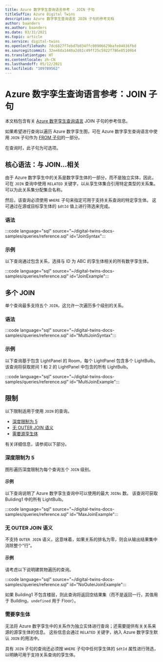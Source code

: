 ```yaml
---
title: Azure 数字孪生查询语言参考 - JOIN 子句
titleSuffix: Azure Digital Twins
description: Azure 数字孪生查询语言 JOIN 子句的参考文档
author: baanders
ms.author: baanders
ms.date: 03/31/2021
ms.topic: article
ms.service: digital-twins
ms.openlocfilehash: 7dc6827f7ebd7b034ffc00906629bafe04036fbd
ms.sourcegitcommit: 32ee8da1440a2d81c49ff25c5922f786e85109b4
ms.translationtype: HT
ms.contentlocale: zh-CN
ms.lasthandoff: 05/12/2021
ms.locfileid: "109789562"
---
```

# <a name="azure-digital-twins-query-language-reference-join-clause"></a>Azure 数字孪生查询语言参考：JOIN 子句

本文档包含有关 [Azure 数字孪生查询语言](concepts-query-language.md) JOIN 子句的参考信息。

如果希望进行查询以遍历 Azure 数字孪生图，可在 Azure 数字孪生查询语言中使用 `JOIN` 子句作为 [FROM 子句](reference-query-clause-from.md)的一部分。

在查询时，此子句为可选项。

## <a name="core-syntax-join--related"></a>核心语法：与 JOIN...相关 
由于 Azure 数字孪生中的关系是数字孪生体的一部分，而不是独立实体，因此，可在 `JOIN` 查询中使用 `RELATED` 关键字，以从孪生体集合引用特定类型的关系集。 可以为此关系集分配集合名称。

然后，该查询必须使用 `WHERE` 子句来指定可用于支持关系查询的特定孪生体。 这可通过在源或目标孪生体的 `$dtId` 值上进行筛选来完成。

### <a name="syntax"></a>语法

:::code language="sql" source="~/digital-twins-docs-samples/queries/reference.sql" id="JoinSyntax":::

### <a name="example"></a>示例

以下查询通过包含关系，选择与 ID 为 ABC 的孪生体相关的所有数字孪生体。

:::code language="sql" source="~/digital-twins-docs-samples/queries/reference.sql" id="JoinExample":::

## <a name="multiple-joins"></a>多个 JOIN

单个查询最多支持五个 `JOIN`，这允许一次遍历多个级别的关系。

### <a name="syntax"></a>语法

:::code language="sql" source="~/digital-twins-docs-samples/queries/reference.sql" id="MultiJoinSyntax":::

### <a name="example"></a>示例

以下查询基于包含 LightPanel 的 Room，每个 LightPanel 包含多个 LightBulb。 该查询将获取房间 1 和 2 的 LightPanel 中包含的所有 LightBulb。

:::code language="sql" source="~/digital-twins-docs-samples/queries/reference.sql" id="MultiJoinExample":::

## <a name="limitations"></a>限制

以下限制适用于使用 `JOIN` 的查询。
* [深度限制为 5](#depth-limit-of-five)
* [无 OUTER JOIN 语义](#no-outer-join-semantics)
* [需要源孪生体](#twins-required)

有关详细信息，请参阅以下部分。

### <a name="depth-limit-of-five"></a>深度限制为 5

图形遍历深度限制为每个查询五个 `JOIN` 级别。

#### <a name="example"></a>示例

以下查询说明了 Azure 数字孪生查询中可以使用的最大 `JOINs` 数。 该查询可获取 Buliding1 中的所有 LightBulb。

:::code language="sql" source="~/digital-twins-docs-samples/queries/reference.sql" id="MaxJoinExample":::

### <a name="no-outer-join-semantics"></a>无 OUTER JOIN 语义

不支持 `OUTER JOIN` 语义，这意味着，如果关系的排名为零，则会从输出结果集中消除整个“行”。

#### <a name="example"></a>示例

请考虑以下说明建筑物遍历的查询。

:::code language="sql" source="~/digital-twins-docs-samples/queries/reference.sql" id="NoOuterJoinExample":::

如果 Building1 不包含楼层，则此查询将返回空结果集（而不是返回一行，其值用于 Building，`undefined` 用于 Floor）。

### <a name="twins-required"></a>需要孪生体

无法将 Azure 数字孪生中的关系作为独立实体进行查询；还需要提供有关关系来源的源孪生体的信息。 这些信息会通过 `RELATED` 关键字，纳入 Azure 数字孪生默认 `JOIN` 的用法中。 

具有 `JOIN` 子句的查询还必须按 `WHERE` 子句中任何孪生体的 `$dtId` 属性进行筛选，以明确可用于支持关系查询的孪生体。